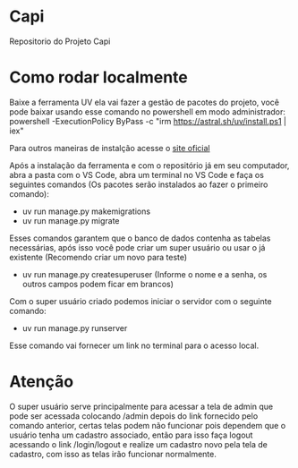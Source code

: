 # Capi
Repositorio do Projeto Capi

# Como rodar localmente 
Baixe a ferramenta UV ela vai fazer a gestão de pacotes do projeto, você pode baixar usando esse comando no powershell em modo administrador: powershell -ExecutionPolicy ByPass -c "irm https://astral.sh/uv/install.ps1 | iex"

Para outros maneiras de instalção acesse o [site oficial](https://docs.astral.sh/uv/getting-started/installation/#standalone-installer)

Após a instalação da ferramenta e com o repositório já em seu computador, abra a pasta com o VS Code, abra um terminal no VS Code e faça os seguintes comandos (Os pacotes serão instalados ao fazer o primeiro comando):

- uv run manage.py makemigrations
- uv run manage.py migrate

Esses comandos garantem que o banco de dados contenha as tabelas necessárias, após isso você pode criar um super usuário ou usar o já existente (Recomendo criar um novo para teste)

- uv run manage.py createsuperuser (Informe o nome e a senha, os outros campos podem ficar em brancos)

Com o super usuário criado podemos iniciar o servidor com o seguinte comando:

- uv run manage.py runserver

Esse comando vai fornecer um link no terminal para o acesso local.

# Atenção

O super usuário serve principalmente para acessar a tela de admin que pode ser acessada colocando /admin depois do link fornecido pelo comando anterior, certas telas podem não funcionar pois dependem que o usuário tenha um cadastro associado, então para isso faça logout acessando o link /login/logout e realize um cadastro novo pela tela de cadastro, com isso as telas irão funcionar normalmente.